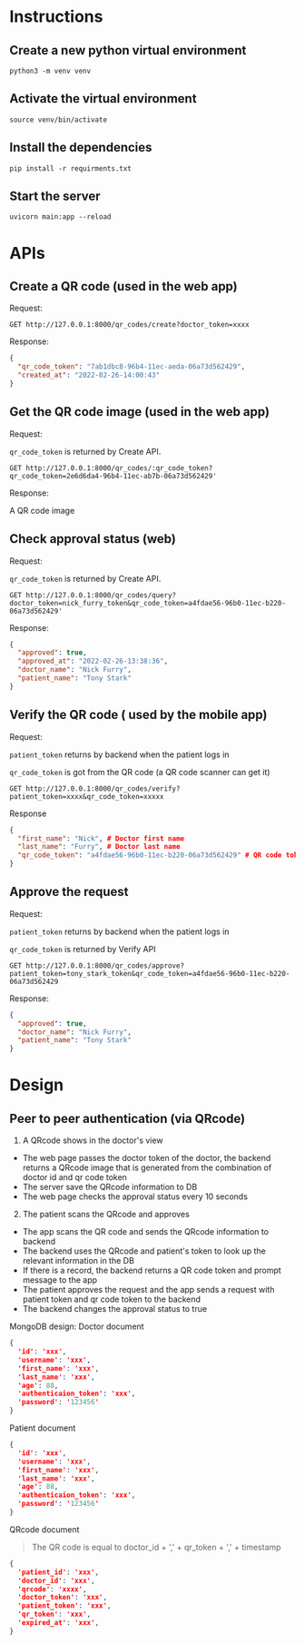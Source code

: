 # Instructions

## Create a new python virtual environment
```
python3 -m venv venv
```

## Activate the virtual environment
```
source venv/bin/activate
```

## Install the dependencies
```
pip install -r requirments.txt
```

## Start the server
```
uvicorn main:app --reload
```

# APIs

## Create a QR code (used in the web app)
Request:

```
GET http://127.0.0.1:8000/qr_codes/create?doctor_token=xxxx
```
Response:
```JSON
{
  "qr_code_token": "7ab1dbc8-96b4-11ec-aeda-06a73d562429",
  "created_at": "2022-02-26-14:00:43"
}
```

## Get the QR code image (used in the web app)
Request:

`qr_code_token` is returned by Create API.
```
GET http://127.0.0.1:8000/qr_codes/:qr_code_token?qr_code_token=2e6d6da4-96b4-11ec-ab7b-06a73d562429'
```

Response:

A QR code image

## Check approval status (web)
Request:

`qr_code_token` is returned by Create API.
```
GET http://127.0.0.1:8000/qr_codes/query?doctor_token=nick_furry_token&qr_code_token=a4fdae56-96b0-11ec-b220-06a73d562429'
```

Response:
```JSON
{
  "approved": true,
  "approved_at": "2022-02-26-13:38:36",
  "doctor_name": "Nick Furry",
  "patient_name": "Tony Stark"
}
```

## Verify the QR code ( used by the mobile app)
Request:

`patient_token` returns by backend when the patient logs in

`qr_code_token` is got from the QR code (a QR code scanner can get it)
```
GET http://127.0.0.1:8000/qr_codes/verify?patient_token=xxxx&qr_code_token=xxxxx
```

Response
```JSON
{
  "first_name": "Nick", # Doctor first name
  "last_name": "Furry", # Doctor last name
  "qr_code_token": "a4fdae56-96b0-11ec-b220-06a73d562429" # QR code token
}
```

## Approve the request
Request:

`patient_token` returns by backend when the patient logs in

`qr_code_token` is returned by Verify API
```
GET http://127.0.0.1:8000/qr_codes/approve?patient_token=tony_stark_token&qr_code_token=a4fdae56-96b0-11ec-b220-06a73d562429
```

Response:
```JSON
{
  "approved": true,
  "doctor_name": "Nick Furry",
  "patient_name": "Tony Stark"
}
```

# Design

## Peer to peer authentication (via QRcode)
1. A QRcode shows in the doctor's view

  * The web page passes the doctor token of the doctor, the backend returns a QRcode image that is generated from the combination of doctor id  and qr code token
  * The server save the QRcode information to DB
  * The web page checks the approval status every 10 seconds

2. The patient scans the QRcode and approves
  * The app scans the QR code and sends the QRcode information to backend
  * The backend uses the QRcode and patient's token to look up the relevant information in the DB
  * If there is a record, the backend returns a QR code  token and prompt message to the app
  * The patient approves the request and the app sends a request with patient token and qr code token to the backend
  * The backend changes the approval status to true

MongoDB design:
Doctor document
```JSON
{
  'id': 'xxx',
  'username': 'xxx',
  'first_name': 'xxx',
  'last_name': 'xxx',
  'age': 88,
  'authenticaion_token': 'xxx',
  'password': '123456'
}
```
Patient document
```JSON
{
  'id': 'xxx',
  'username': 'xxx',
  'first_name': 'xxx',
  'last_name': 'xxx',
  'age': 88,
  'authenticaion_token': 'xxx',
  'password': '123456'
}
```

QRcode document
> The QR code is equal to doctor_id + ',' + qr_token + ',' + timestamp
```JSON
{
  'patient_id': 'xxx',
  'doctor_id': 'xxx',
  'qrcode': 'xxxx',
  'doctor_token': 'xxx',
  'patient_token': 'xxx',
  'qr_token': 'xxx',
  'expired_at': 'xxx',
}
```
